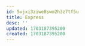```yaml
---
id: 5vjxi3ziwe8swm2h3z7tf5u
title: Express
desc: ''
updated: 1703187395200
created: 1703187395200
---
```

